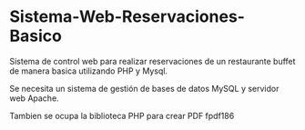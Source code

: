 # Sistema-Web-Reservaciones-Basico
Sistema de control web para realizar reservaciones de un restaurante buffet de manera basica utilizando PHP y Mysql.

Se necesita un sistema de gestión de bases de datos MySQL y servidor web Apache.

Tambien se ocupa la biblioteca PHP para crear PDF fpdf186

